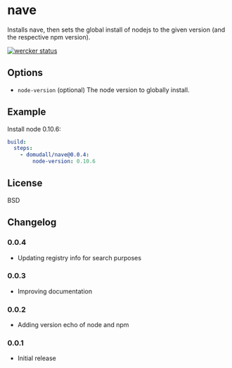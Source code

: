 # nave

Installs nave, then sets the global install of nodejs to the given version (and the respective npm version).

[![wercker status](https://app.wercker.com/status/60fba8987b5d358cd94d685bc2c04686/m "wercker status")](https://app.wercker.com/project/bykey/60fba8987b5d358cd94d685bc2c04686)

## Options

* `node-version` (optional) The node version to globally install.

## Example

Install node 0.10.6:

``` yaml
build:
  steps:
    - domudall/nave@0.0.4:
        node-version: 0.10.6
```

## License

BSD

## Changelog

### 0.0.4

- Updating registry info for search purposes

### 0.0.3

- Improving documentation

### 0.0.2

- Adding version echo of node and npm

### 0.0.1

- Initial release
